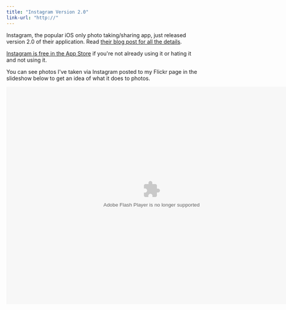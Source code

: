 ```yaml
---
title: "Instagram Version 2.0"
link-url: "http://"
---
```

<p>Instagram, the popular iOS only photo taking/sharing app, just released version 2.0 of their application. Read <a href="http://blog.instagram.com/post/10444123475/v20">their blog post for all the details</a>.</p>
<p><a href="http://click.linksynergy.com/fs-bin/stat?id=6PFrOqNV4B8&offerid=146261&type=3&subid=0&tmpid=1826&RD_PARM1=http%253A%252F%252Fitunes.apple.com%252Fca%252Fapp%252Finstagram%252Fid389801252%253Fmt%253D8%2526uo%253D4%2526partnerId%253D30" target="itunes_store">Instagram is free in the App Store</a> if you're not already using it or hating it and not using it.</p>
<p>You can see photos I've taken via Instagram posted to my Flickr page in the slideshow below to get an idea of what it does to photos.</p>
<p><object width="760" height="570"><param name="flashvars" value="offsite=true&lang=en-us&page_show_url=%2Fphotos%2Flemon%2Ftags%2Finstagramapp%2Fshow%2F&page_show_back_url=%2Fphotos%2Flemon%2Ftags%2Finstagramapp%2F&user_id=35034358042@N01&tags=instagramapp&jump_to=&start_index="></param><param name="movie" value="http://www.flickr.com/apps/slideshow/show.swf?v=107931"></param><param name="allowFullScreen" value="true"></param><embed type="application/x-shockwave-flash" src="http://www.flickr.com/apps/slideshow/show.swf?v=107931" allowFullScreen="true" flashvars="offsite=true&lang=en-us&page_show_url=%2Fphotos%2Flemon%2Ftags%2Finstagramapp%2Fshow%2F&page_show_back_url=%2Fphotos%2Flemon%2Ftags%2Finstagramapp%2F&user_id=35034358042@N01&tags=instagramapp&jump_to=&start_index=" width="760" height="570"></embed></object></p>
